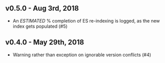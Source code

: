 v0.5.0 - Aug 3rd, 2018
---

- An _ESTIMATED_ % completion of ES re-indexing is logged, as the new index gets populated (#5)


v0.4.0 - May 29th, 2018
---

- Warning rather than exception on ignorable version conflicts (#4)
